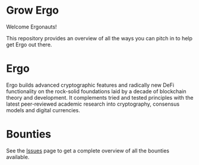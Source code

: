# Grow Ergo

Welcome Ergonauts!

This repository provides an overview of all the ways you can pitch in to help get Ergo out there.

# Ergo

Ergo builds advanced cryptographic features and radically new DeFi functionality on the rock-solid foundations laid by a decade of blockchain theory and development. It complements tried and tested principles with the latest peer-reviewed academic research into cryptography, consensus models and digital currencies.

# Bounties

See the [Issues](https://github.com/ergoplatform/grow-ergo/issues) page to get a complete overview of all the bounties available. 
